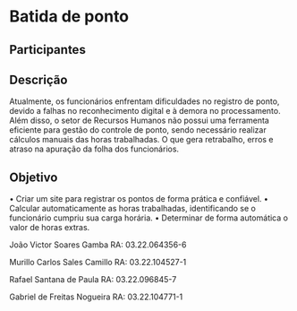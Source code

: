 # Batida de ponto

## Participantes

## Descrição 
Atualmente, os funcionários enfrentam dificuldades no registro de ponto, devido a falhas no reconhecimento digital e à demora no processamento. Além disso, o setor de Recursos Humanos não possui uma ferramenta eficiente para gestão do controle de ponto, sendo necessário realizar cálculos manuais das horas trabalhadas. O que gera retrabalho, erros e atraso na apuração da folha dos funcionários.

## Objetivo

  • Criar um site para registrar os pontos de forma prática e confiável.
	•	Calcular automaticamente as horas trabalhadas, identificando se o funcionário cumpriu sua carga horária.
	•	Determinar de forma automática o valor de horas extras.


João Victor Soares Gamba RA: 03.22.064356-6

Murillo Carlos Sales Camillo RA: 03.22.104527-1

Rafael Santana de Paula RA: 03.22.096845-7

Gabriel de Freitas Nogueira RA: 03.22.104771-1
